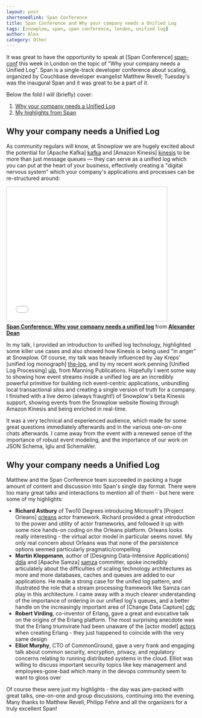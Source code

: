 ```yaml
---
layout: post
shortenedlink: Span Conference
title: Span Conference and Why your company needs a Unified Log
tags: [snowplow, span, span conference, london, unified log]
author: Alex
category: Other
---
```


It was great to have the opportunity to speak at [Span Conference] [span-conf] this week in London on the topic of "Why your company needs a Unified Log". Span is a single-track developer conference about scaling, organized by Couchbase developer evangelist Matthew Revell; Tuesday's was the inaugural Span and it was great to be a part of it.

Below the fold I will (briefly) cover:

1. [Why your company needs a Unified Log](/blog/2014/11/02/span-conference/#my-talk)
2. [My highlights from Span](/blog/2014/11/02/span-conference/#highlights)

<!--more-->

<h2><a name="my-talk">Why your company needs a Unified Log</a></h2>

As community regulars will know, at Snowplow we are hugely excited about the potential for [Apache Kafka] [kafka] and [Amazon Kinesis] [kinesis] to be more than just message queues — they can serve as a unified log which you can put at the heart of your business, effectively creating a "digital nervous system" which your company's applications and processes can be re-structured around:

<iframe src="//www.slideshare.net/slideshow/embed_code/40977116" width="425" height="355" frameborder="0" marginwidth="0" marginheight="0" scrolling="no" style="border:1px solid #CCC; border-width:1px; margin-bottom:5px; max-width: 100%;" allowfullscreen> </iframe> <div style="margin-bottom:5px"> <strong> <a href="//www.slideshare.net/alexanderdean/why-your-company-needs-a-unified-log" title="Span Conference: Why your company needs a unified log" target="_blank">Span Conference: Why your company needs a unified log</a> </strong> from <strong><a href="//www.slideshare.net/alexanderdean" target="_blank">Alexander Dean</a></strong> </div>

In my talk, I provided an introduction to unified log technology, highlighted some killer use cases and also showed how Kinesis is being used "in anger" at Snowplow. Of course, my talk was heavily influenced by Jay Kreps’ [unified log monograph] [the-log], and by my recent work penning [Unified Log Processing] [ulp], from Manning Publications. Hopefully I went some way to showing how event streams inside a unified log are an incredibly powerful primitive for building rich event-centric applications, unbundling local transactional silos and creating a single version of truth for a company. I finished with a live demo (always fraught!) of Snowplow's beta Kinesis support, showing events from the Snowplow website flowing through Amazon Kinesis and being enriched in real-time.

It was a very technical and experienced audience, which made for some great questions immediately afterwards and in the various one-on-one chats afterwards. I came away from the event with a renewed sense of the importance of robust event modeling, and the importance of our work on JSON Schema, Iglu and SchemaVer.

<h2><a name="highlights">Why your company needs a Unified Log</a></h2>

Matthew and the Span Conference team succeeded in packing a huge amount of content and discussion into Span's single day format. There were too many great talks and interactions to mention all of them - but here were some of my highlights:

* **Richard Astbury** of Two10 Degrees introducing Microsoft's [Project Orleans] [orleans] actor framework. Richard provided a great introduction to the power and utility of actor frameworks, and followed it up with some nice hands-on coding on the Orleans platform. Orleans looks really interesting - the virtual actor model in particular seems novel. My only real concern about Orleans was that none of the persistence options seemed particularly pragmatic/compelling
* **Martin Kleppmann**, author of [Designing Data-Intensive Applications] [ddia] and [Apache Samza] [samza] committer, spoke incredibly articulately about the difficulties of scaling technology architectures as more and more databases, caches and queues are added to our applications. He made a strong case for the unifed log pattern, and illustrated the role that a stream processing framework like Samza can play in this architecture. I came away with a much clearer understanding of the importance of ordering in our unified log's queues, and a better handle on the increasingly important area of [Change Data Capture] [cdc]
* **Robert Virding**, co-inventor of Erlang, gave a great and evocative talk on the origins of the Erlang platform. The most surprising anecdote was that the Erlang triumvirate had been unaware of the [actor model] [actors] when creating Erlang - they just happened to coincide with the very same design
* **Elliot Murphy**, CTO of CommonGround, gave a very frank and engaging talk about common security, encryption, privacy, and regulatory concerns relating to running distributed systems in the cloud. Elliot was willing to discuss important security topics like key management and employees-gone-bad which many in the devops community seem to want to gloss over

Of course these were just my highlights - the day was jam-packed with great talks, one-on-one and group discussions, continuing into the evening. Many thanks to Matthew Revell, Philipp Fehre and all the organizers for a truly excellent Span!

[span-conf]: http://london-2014.spanconf.io/
[kafka]: http://kafka.apache.org/
[kinesis]: http://aws.amazon.com/kinesis/
[the-log]: http://engineering.linkedin.com/distributed-systems/log-what-every-software-engineer-should-know-about-real-time-datas-unifying
[ulp]: http://www.manning.com/dean/
[orleans]: http://research.microsoft.com/en-us/projects/orleans/
[ddia]: http://dataintensive.net/
[samza]: http://samza.incubator.apache.org/
[cdc]: http://en.wikipedia.org/wiki/Change_data_capture
[actors]: http://en.wikipedia.org/wiki/Actor_model
